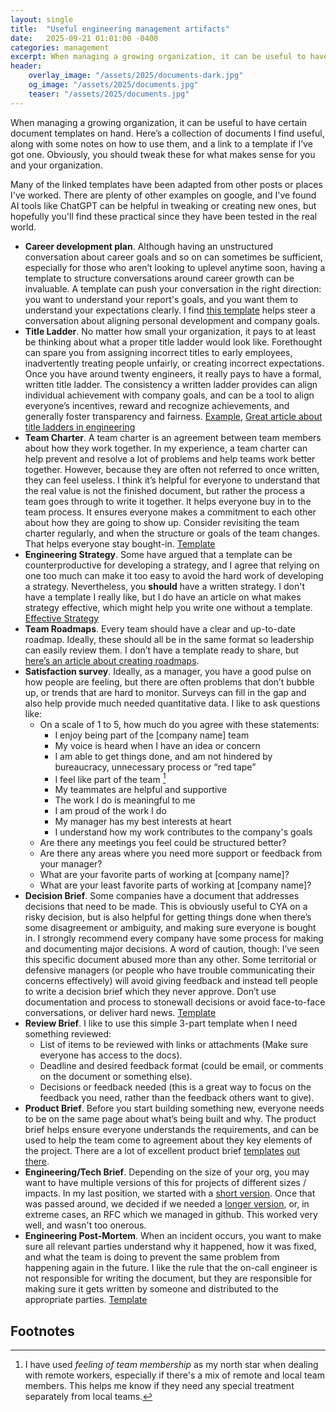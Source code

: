 ```yaml
---
layout: single
title:  "Useful engineering management artifacts"
date:   2025-09-21 01:01:00 -0400
categories: management
excerpt: When managing a growing organization, it can be useful to have certain document templates on hand. Here’s a collection of documents I find useful.
header:
    overlay_image: "/assets/2025/documents-dark.jpg"
    og_image: "/assets/2025/documents.jpg"
    teaser: "/assets/2025/documents.jpg"
---
```

When managing a growing organization, it can be useful to have certain document templates on hand. Here’s a collection of documents I find useful, along with some notes on how to use them, and a link to a template if I’ve got one. Obviously, you should tweak these for what makes sense for you and your organization.

Many of the linked templates have been adapted from other posts or places I've worked. There are plenty of other examples on google, and I've found AI tools like ChatGPT can be helpful in tweaking or creating new ones, but hopefully you'll find these practical since they have been tested in the real world.

* **Career development plan**. Although having an unstructured conversation about career goals and so on can sometimes be sufficient, especially for those who aren’t looking to uplevel anytime soon, having a template to structure conversations around career growth can be invaluable. A template can push your conversation in the right direction: you want to understand your report's goals, and you want them to understand your expectations clearly. I find [this template](https://docs.google.com/document/d/17G-8Av5UEXWvxOuF14wsmxR0Pr7s8svcNahCj9_Cgjs) helps steer a conversation about aligning personal development and company goals.
* **Title Ladder**. No matter how small your organization, it pays to at least be thinking about what a proper title ladder would look like. Forethought can spare you from assigning incorrect titles to early employees, inadvertently treating people unfairly, or creating incorrect expectations. Once you have around twenty engineers, it really pays to have a formal, written title ladder. The consistency a written ladder provides can align individual achievement with company goals, and can be a tool to align everyone’s incentives, reward and recognize achievements, and generally foster transparency and fairness. [Example](https://www.engineeringladders.com/), [Great article about title ladders in engineering](https://cgroom.medium.com/the-software-engineering-job-ladder-4bf70b4c24f3)
* **Team Charter**. A team charter is an agreement between team members about how they work together. In my experience, a team charter can help prevent and resolve a lot of problems and help teams work better together. However, because they are often not referred to once written, they can feel useless. I think it’s helpful for everyone to understand that the real value is not the finished document, but rather the process a team goes through to write it together. It helps everyone buy in to the team process. It ensures everyone makes a commitment to each other about how they are going to show up. Consider revisiting the team charter regularly, and when the structure or goals of the team changes. That helps everyone stay bought-in. [Template](https://docs.google.com/document/d/17-5yyCUrLd2vNtQ8YfduP8Df9VAlBheX5TdefPNzk9g)
* **Engineering Strategy**. Some have argued that a template can be counterproductive for developing a strategy, and I agree that relying on one too much can make it too easy to avoid the hard work of developing a strategy. Nevertheless, you **should** have a written strategy. I don't have a template I really like, but I do have an article on what makes strategy effective, which might help you write one without a template. [Effective Strategy](/management/effective-strategy/)
* **Team Roadmaps**. Every team should have a clear and up-to-date roadmap. Ideally, these should all be in the same format so leadership can easily review them. I don’t have a template ready to share, but [here’s an article about creating roadmaps](/management/improving-product-roadmapping/).
* **Satisfaction survey**. Ideally, as a manager, you have a good pulse on how people are feeling, but there are often problems that don’t bubble up, or trends that are hard to monitor. Surveys can fill in the gap and also help provide much needed quantitative data. I like to ask questions like:
  * On a scale of 1 to 5, how much do you agree with these statements:
    * I enjoy being part of the [company name] team
    * My voice is heard when I have an idea or concern
    * I am able to get things done, and am not hindered by bureaucracy, unnecessary process or “red tape”
    * I feel like part of the team [^1]
    * My teammates are helpful and supportive
    * The work I do is meaningful to me
    * I am proud of the work I do
    * My manager has my best interests at heart
    * I understand how my work contributes to the company's goals
  * Are there any meetings you feel could be structured better?
  * Are there any areas where you need more support or feedback from your manager?
  * What are your favorite parts of working at [company name]?
  * What are your least favorite parts of working at [company name]?
* **Decision Brief**. Some companies have a document that addresses decisions that need to be made. This is obviously useful to CYA on a risky decision, but is also helpful for getting things done when there’s some disagreement or ambiguity, and making sure everyone is bought in. I strongly recommend every company have some process for making and documenting major decisions. A word of caution, though: I’ve seen this specific document abused more than any other. Some territorial or defensive managers (or people who have trouble communicating their concerns effectively) will avoid giving feedback and instead tell people to write a decision brief which they never approve. Don’t use documentation and process to stonewall decisions or avoid face-to-face conversations, or deliver hard news. [Template](https://docs.google.com/document/d/1oTt3mUad77w4bxxYOJhG9nmxWGmYo4lWy4Xo7t1CnwM)
* **Review Brief**. I like to use this simple 3-part template when I need something reviewed:
  * List of items to be reviewed with links or attachments (Make sure everyone has access to the docs).
  * Deadline and desired feedback format (could be email, or comments on the document or something else).
  * Decisions or feedback needed (this is a great way to focus on the feedback you need, rather than the feedback others want to give).
* **Product Brief**. Before you start building something new, everyone needs to be on the same page about what’s being built and why. The product brief helps ensure everyone understands the requirements, and can be used to help the team come to agreement about they key elements of the project. There are a lot of excellent product brief [templates](https://productstrategy.co/product-brief/) [out](https://www.productplan.com/glossary/product-brief/) [there](https://asana.com/resources/product-brief-template).
* **Engineering/Tech Brief**. Depending on the size of your org, you may want to have multiple versions of this for projects of different sizes / impacts. In my last position, we started with a [short version](https://docs.google.com/document/d/1qDi3GOsWjiO34YDBoTwKi-w5HQFLQS4foUCy9b9oup8). Once that was passed around, we decided if we needed a [longer version](https://docs.google.com/document/d/19huin4KawrbSw7oXz58MV-9iHNK2AqSnjQXV0_jNSZo), or, in extreme cases, an RFC which we managed in github. This worked very well, and wasn't too onerous.
* **Engineering Post-Mortem**. When an incident occurs, you want to make sure all relevant parties understand why it happened, how it was fixed, and what the team is doing to prevent the same problem from happening again in the future. I like the rule that the on-call engineer is not responsible for writing the document, but they are responsible for making sure it gets written by someone and distributed to the appropriate parties. [Template](https://docs.google.com/document/d/1sOoC_P65AhRTpkuTRcuanicjGMBEfT_OqexDFaSgVOU)

## Footnotes

[^1]: I have used _feeling of team membership_ as my north star when dealing with remote workers, especially if there's a mix of remote and local team members. This helps me know if they need any special treatment separately from local teams.